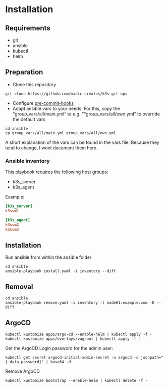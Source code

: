 # Installation

## Requirements

- git
- ansible
- kubectl
- helm

## Preparation

- Clone this repository

```shell
git clone https://github.com/madic-creates/k3s-git-ops
```

- Configure [pre-commit-hooks](pre-commit-hooks.md)
- Adapt ansible vars to your needs. For this, copy the "group_vars/all/main.yml" to e.g. ""group_vars/all/own.yml" to override the default vars

```shell
cd ansible
cp group_vars/all/main.yml group_vars/all/own.yml
```

A short explanation of the vars can be found in the vars file. Because they tend to change, I wont document them here.

### Ansible inventory

This playbook requires the following host groups:

- k3s_server
- k3s_agent

Example:

```ini
[k3s_server]
k3svm1

[k3s_agent]
k3svm2
k3svm3
```

## Installation

Run ansible from within the ansible folder

```shell
cd ansible
ansible-playbook install.yaml -i inventory --diff
```

## Removal

```shell
cd ansible
ansible-playbook remove.yaml -i inventory -l node01.example.com -K --diff
```

## ArgoCD

```shell
kubectl kustomize apps/argo-cd --enable-helm | kubectl apply -f -
kubectl kustomize apps/overlays/vagrant | kubectl apply -f -
```

Get the ArgoCD Login password for the admin user:

```shell
kubectl get secret argocd-initial-admin-secret -n argocd -o jsonpath="{.data.password}" | base64 -d
```

Remove ArgoCD

```shell
kubectl kustomize bootstrap --enable-helm | kubectl delete -f -
```
